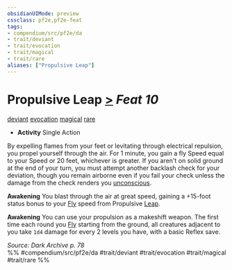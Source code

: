 ```yaml
---
obsidianUIMode: preview
cssclass: pf2e,pf2e-feat
tags:
- compendium/src/pf2e/da
- trait/deviant
- trait/evocation
- trait/magical
- trait/rare
aliases: ["Propulsive Leap"]
---
```

# Propulsive Leap  [>](../../rules/core-rulebook/chapter-9-playing-the-game.md#Actions "Single Action") *Feat 10*  
[deviant](../../rules/traits/deviant-da.md)  [evocation](../../rules/traits/evocation.md)  [magical](../../rules/traits/magical.md)  [rare](../../rules/traits/rare.md)  

- **Activity** Single Action

By expelling flames from your feet or levitating through electrical repulsion, you propel yourself through the air. For 1 minute, you gain a fly Speed equal to your Speed or 20 feet, whichever is greater. If you aren't on solid ground at the end of your turn, you must attempt another backlash check for your deviation, though you remain airborne even if you fail your check unless the damage from the check renders you [unconscious](../../rules/conditions.md#Unconscious).

**Awakening** You blast through the air at great speed, gaining a +15-foot status bonus to your [Fly](../../rules/actions/fly.md) speed from Propulsive [Leap](../../rules/actions/leap.md).

**Awakening** You can use your propulsion as a makeshift weapon. The first time each round you [Fly](../../rules/actions/fly.md) starting from the ground, all creatures adjacent to you take `1d4` damage for every 2 levels you have, with a basic Reflex save.

*Source: Dark Archive p. 78*  
%% #compendium/src/pf2e/da #trait/deviant #trait/evocation #trait/magical #trait/rare %%